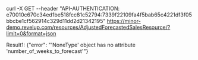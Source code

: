 curl -X GET --header "API-AUTHENTICATION: e70010c670c34ed1be518fcc81c52794:7339f22109fa4f5bab65c4221df3f05bbcbe1cf562914c329d11dd2d21342195" https://minor-demo.revelup.com/resources/AdjustedForecastedSalesResource/?limit=0&format=json

Result1: 
{"error": "'NoneType' object has no attribute 'number_of_weeks_to_forecast'"}

